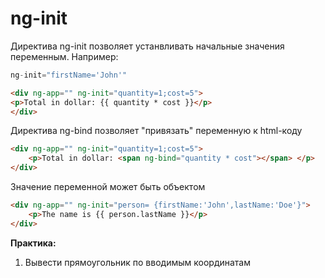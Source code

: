 # ng-init

Директива ng-init позволяет устанвливать начальные значения переменным. Например:

```js
ng-init="firstName='John'"
```

```html
<div ng-app="" ng-init="quantity=1;cost=5">
<p>Total in dollar: {{ quantity * cost }}</p>
</div>
```
Директива ng-bind позволяет "привязать" переменную к html-коду

```html
<div ng-app="" ng-init="quantity=1;cost=5">
	<p>Total in dollar: <span ng-bind="quantity * cost"></span>	</p>
</div>
```
Значение переменной может быть объектом

```html
<div ng-app="" ng-init="person=	{firstName:'John',lastName:'Doe'}">
	<p>The name is {{ person.lastName }}</p>
</div>
```

**Практика:**

1) Вывести прямоугольник по вводимым координатам

